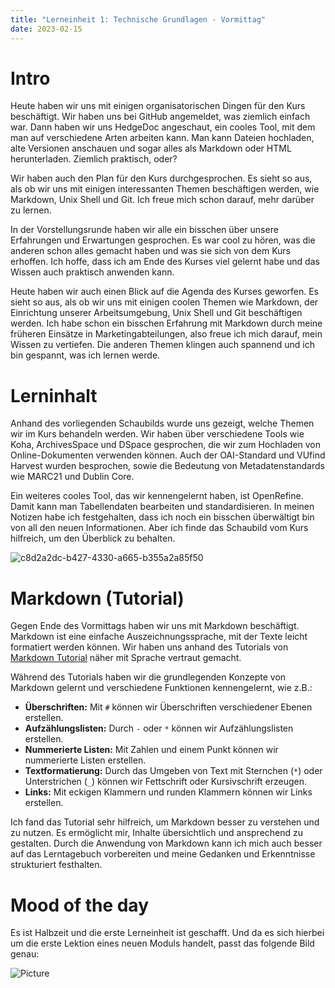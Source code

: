 ```yaml
---
title: "Lerneinheit 1: Technische Grundlagen - Vormittag"
date: 2023-02-15
---
```

# Intro

Heute haben wir uns mit einigen organisatorischen Dingen für den Kurs beschäftigt. Wir haben uns bei GitHub angemeldet, was ziemlich einfach war. Dann haben wir uns HedgeDoc angeschaut, ein cooles Tool, mit dem man auf verschiedene Arten arbeiten kann. Man kann Dateien hochladen, alte Versionen anschauen und sogar alles als Markdown oder HTML herunterladen. Ziemlich praktisch, oder?

Wir haben auch den Plan für den Kurs durchgesprochen. Es sieht so aus, als ob wir uns mit einigen interessanten Themen beschäftigen werden, wie Markdown, Unix Shell und Git. Ich freue mich schon darauf, mehr darüber zu lernen.

In der Vorstellungsrunde haben wir alle ein bisschen über unsere Erfahrungen und Erwartungen gesprochen. Es war cool zu hören, was die anderen schon alles gemacht haben und was sie sich von dem Kurs erhoffen. Ich hoffe, dass ich am Ende des Kurses viel gelernt habe und das Wissen auch praktisch anwenden kann.

Heute haben wir auch einen Blick auf die Agenda des Kurses geworfen. Es sieht so aus, als ob wir uns mit einigen coolen Themen wie Markdown, der Einrichtung unserer Arbeitsumgebung, Unix Shell und Git beschäftigen werden. Ich habe schon ein bisschen Erfahrung mit Markdown durch meine früheren Einsätze in Marketingabteilungen, also freue ich mich darauf, mein Wissen zu vertiefen. Die anderen Themen klingen auch spannend und ich bin gespannt, was ich lernen werde.

# Lerninhalt

Anhand des vorliegenden Schaubilds wurde uns gezeigt, welche Themen wir im Kurs behandeln werden. Wir haben über verschiedene Tools wie Koha, ArchivesSpace und DSpace gesprochen, die wir zum Hochladen von Online-Dokumenten verwenden können. Auch der OAI-Standard und VUfind Harvest wurden besprochen, sowie die Bedeutung von Metadatenstandards wie MARC21 und Dublin Core.

Ein weiteres cooles Tool, das wir kennengelernt haben, ist OpenRefine. Damit kann man Tabellendaten bearbeiten und standardisieren. In meinen Notizen habe ich festgehalten, dass ich noch ein bisschen überwältigt bin von all den neuen Informationen. Aber ich finde das Schaubild vom Kurs hilfreich, um den Überblick zu behalten.

![c8d2a2dc-b427-4330-a665-b355a2a85f50](https://github.com/topuzsr/lerntagebuchBAIN.github.io/assets/125452691/ff2a4b33-1bbd-4dbf-bcd3-2c3d0bcede87)

# Markdown (Tutorial)

Gegen Ende des Vormittags haben wir uns mit Markdown beschäftigt. Markdown ist eine einfache Auszeichnungssprache, mit der Texte leicht formatiert werden können. Wir haben uns anhand des Tutorials von [Markdown Tutorial](https://www.markdowntutorial.com) näher mit Sprache vertraut gemacht.

Während des Tutorials haben wir die grundlegenden Konzepte von Markdown gelernt und verschiedene Funktionen kennengelernt, wie z.B.:

- **Überschriften:** Mit `#` können wir Überschriften verschiedener Ebenen erstellen.
- **Aufzählungslisten:** Durch `-` oder `*` können wir Aufzählungslisten erstellen.
- **Nummerierte Listen:** Mit Zahlen und einem Punkt können wir nummerierte Listen erstellen.
- **Textformatierung:** Durch das Umgeben von Text mit Sternchen (`*`) oder Unterstrichen (`_`) können wir Fettschrift oder Kursivschrift erzeugen.
- **Links:** Mit eckigen Klammern und runden Klammern können wir Links erstellen.

Ich fand das Tutorial sehr hilfreich, um Markdown besser zu verstehen und zu nutzen. Es ermöglicht mir, Inhalte übersichtlich und ansprechend zu gestalten. Durch die Anwendung von Markdown kann ich mich auch besser auf das Lerntagebuch vorbereiten und meine Gedanken und Erkenntnisse strukturiert festhalten.

# Mood of the day
Es ist Halbzeit und die erste Lerneinheit ist geschafft. Und da es sich hierbei um die erste Lektion eines neuen Moduls handelt, passt das folgende Bild genau:

![Picture](https://encrypted-tbn0.gstatic.com/images?q=tbn:ANd9GcTGsP7itqjQO9_MAmQnxQ0blKvEXo-VerDzqg&usqp=CAU)
